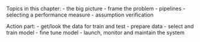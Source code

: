 Topics in this chapter:
	- the big picture
	- frame the problem
	- pipelines
	- selecting a performance measure
	- assumption verification

Action part:
	- get/look the data for train and test
	- prepare data
	- select and train model
	- fine tune model
	- launch, monitor and maintain the system

